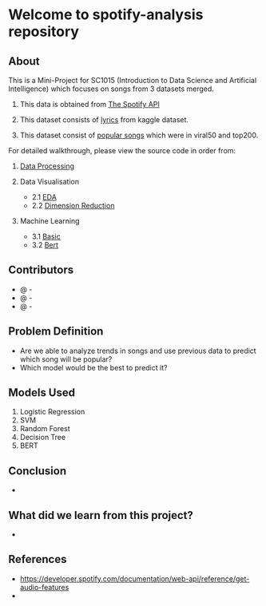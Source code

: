 # Welcome to spotify-analysis repository

## About

This is a Mini-Project for SC1015 (Introduction to Data Science and Artificial Intelligence) which focuses on songs from 3 datasets merged.

1. This data is obtained from [The Spotify API](https://developer.spotify.com/documentation/web-api) 

2. This dataset consists of [lyrics](https://www.kaggle.com/datasets/nikhilnayak123/5-million-song-lyrics-dataset) from kaggle dataset. 

3. This dataset consist of [popular songs](https://www.kaggle.com/datasets/dhruvildave/spotify-charts) which were in viral50 and top200.

For detailed walkthrough, please view the source code in order from:

1. [Data Processing](https://github.com/emily7lim/B133_Grp9/blob/main/DataProcessing.ipynb)

2. Data Visualisation
    - 2.1  [EDA](https://github.com/emily7lim/B133_Grp9/blob/main/EDA.ipynb)
    - 2.2  [Dimension Reduction](https://github.com/emily7lim/B133_Grp9/blob/main/EDA_dimensionReduction.ipynb)

3. Machine Learning
    - 3.1 [Basic]()
    - 3.2 [Bert]()
  
## Contributors

- @ - 
- @ - 
- @ - 

## Problem Definition

- Are we able to analyze trends in songs and use previous data to predict which song will be popular?
- Which model would be the best to predict it?

## Models Used

1. Logistic Regression
2. SVM
3. Random Forest
4. Decision Tree
5. BERT

## Conclusion

- 

## What did we learn from this project?

- 

## References

- https://developer.spotify.com/documentation/web-api/reference/get-audio-features
- 